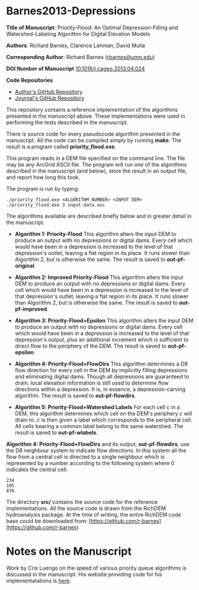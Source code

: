 Barnes2013-Depressions
======================

**Title of Manuscript**:
Priority-Flood: An Optimal Depression-Filling and Watershed-Labeling Algorithm
for Digital Elevation Models

**Authors**: Richard Barnes, Clarence Lehman, David Mulla

**Corresponding Author**: Richard Barnes (rbarnes@umn.edu)

**DOI Number of Manuscript**
[10.1016/j.cageo.2013.04.024](http://dx.doi.org/10.1016/j.cageo.2013.04.024)

**Code Repositories**
 * [Author's GitHub Repository](https://github.com/r-barnes/Barnes2013-Depressions)
 * [Journal's GitHub Repository](https://github.com/cageo)

This repository contains a reference implementation of the algorithms presented
in the manuscript above. These implementations were used in performing the
tests described in the manuscript.

There is source code for every pseudocode algorithm presented in the
manuscript. All the code can be compiled simply by running **make**. The result
is a program called **priority\_flood.exe**.

This program reads in a DEM file specified on the command line. The file may be
any ArcGrid ASCII file. The program will run one of the algorithms described in
the manuscript (and below), store the result in an output file, and report how
long this took.

The program is run by typing:

    ./priority_flood.exe <ALGORITHM NUMBER> <INPUT DEM>
    ./priority_flood.exe 3 input-data.asc

The algorithms available are described briefly below and in greater detail in
the manuscript.

 * **Algorithm 1: Priority-Flood** This algorithm alters the input DEM to
produce an output with no depressions or digital dams. Every cell which would
have been in a depression is increased to the level of that depression's
outlet, leaving a flat region in its place. It runs slower than Algorithm 2,
but is otherwise the same. The result is saved to **out-pf-original**.

 * **Algorithm 2: Improved Priority-Flood** This algorithm alters the input DEM
to produce an output with no depressions or digital dams. Every cell which
would have been in a depression is increased to the level of that depression's
outlet, leaving a flat region in its place. It runs slower than Algorithm 2,
but is otherwise the same. The result is saved to **out-pf-improved**.

 * **Algorithm 3: Priority-Flood+Epsilon** This algorithm alters the input DEM
to produce an output with no depressions or digital dams. Every cell which
would have been in a depression is increased to the level of that depression's
output, plus an additional increment which is sufficient to direct flow to the
periphery of the DEM. The result is saved to **out-pf-epsilon**.

 * **Algorithm 4: Priority-Flood+FlowDirs** This algorithm determines a D8 flow
direction for every cell in the DEM by implicitly filling depressions and
eliminating digital dams. Though all depressions are guaranteed to drain, local
elevation information is still used to determine flow directions within a
depression. It is, in essence, a depression-carving algorithm. The result is
saved to **out-pf-flowdirs**.

 * **Algorithm 5: Priority-Flood+Watershed Labels** For each cell _c_ in a DEM,
this algorithm determines which cell on the DEM's periphery _c_ will drain to.
_c_ is then given a label which corresponds to the peripheral cell. All cells
bearing a common label belong to the same watershed. The result is saved to
**out-pf-wlabels**.

**Algorithm 4: Priority-Flood+FlowDirs** and its output, **out-pf-flowdirs**,
use the D8 neighbour system to indicate flow directions. In this system all the
flow from a central cell is directed to a single neighbour which is represented
by a number according to the following system where 0 indicates the central
cell.

    234
    105
    876

The directory **src/** contains the source code for the reference
implementations. All the source code is drawn from the RichDEM hydroanalysis
package. At the time of writing, the entire RichDEM code base could be
downloaded from: [https://github.com/r-barnes](https://github.com/r-barnes)


Notes on the Manuscript
=======================
Work by Cris Luengo on the speed of various priority queue algorithms is
discussed in the manuscript. His website providing code for his
implementatations is [here](http://www.cb.uu.se/~cris/priorityqueues.html).